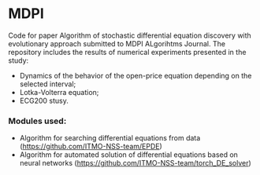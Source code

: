 # MDPI
Code for paper Algorithm of stochastic differential equation discovery with evolutionary approach submitted to MDPI ALgorihtms Journal.
The repository includes the results of numerical experiments presented in the study:
- Dynamics of the behavior of the open-price equation depending on the selected interval;
- Lotka-Volterra equation;
- ECG200 stusy.

###  Modules used:
- Algorithm for searching differential equations from data (https://github.com/ITMO-NSS-team/EPDE)
- Algorithm for automated solution of differential equations based on neural networks (https://github.com/ITMO-NSS-team/torch_DE_solver)
